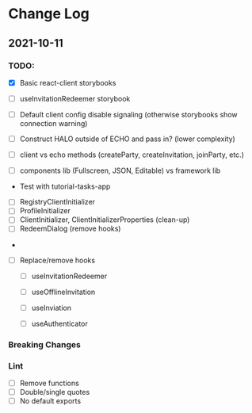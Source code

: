 # Change Log

## 2021-10-11

### TODO:

- [x] Basic react-client storybooks
- [ ] useInvitationRedeemer storybook
- [ ] Default client config disable signaling (otherwise storybooks show connection warning)
- [ ] Construct HALO outside of ECHO and pass in? (lower complexity)
- [ ] client vs echo methods (createParty, createInvitation, joinParty, etc.)

- [ ] components lib (Fullscreen, JSON, Editable) vs framework lib

- Test with tutorial-tasks-app

- [ ] RegistryClientInitializer
- [ ] ProfileInitializer
- [ ] ClientInitializer, ClientInitializerProperties (clean-up)
- [ ] RedeemDialog (remove hooks)
- 
- [ ] Replace/remove hooks
  - [ ] useInvitationRedeemer
  - [ ] useOfflineInvitation
  - [ ] useInviation
  - [ ] useAuthenticator


### Breaking Changes

### Lint
- [ ] Remove functions
- [ ] Double/single quotes
- [ ] No default exports
